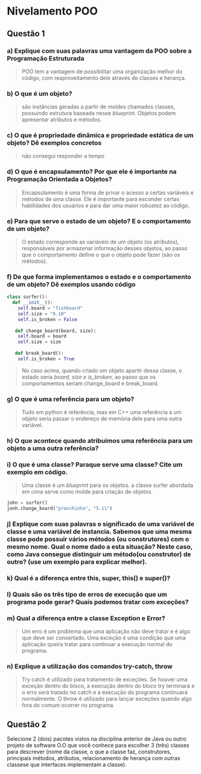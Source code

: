 # Nivelamento POO

## Questão 1

### a) Explique com suas palavras uma vantagem da POO sobre a Programação Estruturada

> POO tem a vantagem de possibilitar uma organização melhor do código, com reaproveitamento dele através de classes e herança.

### b) O que é um objeto?

> são instâncias geradas a partir de moldes chamados classes, possuindo estrutura baseada nesse *blueprint*. Objetos podem apresentar atributos e métodos.

### c) O que é propriedade dinâmica e propriedade estática de um objeto? Dê exemplos concretos

> não consegui responder a tempo

### d) O que é encapsulamento? Por que ele é importante na Programação Orientada a Objetos?

> Encapsulamento é uma forma de privar o acesso a certas variáveis e métodos de uma classe. Ele é importante para esconder certas habilidades dos usuários e para dar uma maior robustez ao código.

### e) Para que serve o estado de um objeto? E o comportamento de um objeto?

> O estado corresponde as variáveis de um objeto (os atributos), responsáveis por armazenar informação desses objetos, ao passo que o comportamento define o que o objeto pode fazer (são os métodos).

### f) De que forma implementamos o estado e o comportamento de um objeto? Dê exemplos usando código
```python
class surfer():
  def __init__():
    self.board = "fishboard"
    self.size = "6.10"
    self.is_broken = False
   
   def change_board(board, size):
    self.board = board
    self.size = size
   
   def break_board():
    self.is_broken = True
```

> No caso acima, quando criado um objeto apartir dessa classe, o estado seria *board, size e is_broken*, ao passo que os comportamentos seriam change_board e break_board.

### g) O que é uma referência para um objeto?

> Tudo em python é referência, mas em C++ uma referência a um objeto seria passar o endereço de memória dele para uma outra variável.

### h) O que acontece quando atribuímos uma referência para um objeto a uma outra referência?

### i) O que é uma classe? Paraque serve uma classe? Cite um exemplo em código.

> Uma classe é um *blueprint* para os objetos. a classe surfer abordada em cima serve como molde para criação de objetos.
```Python
john = surfer()
jonh.change_board("pranchinha", "5.11")
```

### j) Explique com suas palavras o significado de uma variável de classe e uma variável de instancia. Sabemos que uma mesma classe pode possuir vários métodos (ou construtores) com o mesmo nome. Qual o nome dado a esta situação? Neste caso, como Java consegue distinguir um método(ou construtor) de outro? (use um exemplo para explicar melhor).

### k) Qual é a diferença entre this, super, this() e super()?

### l) Quais são os três tipo de erros de execução que um programa pode gerar? Quais podemos tratar com exceções?

### m) Qual a diferença entre a classe Exception e Error?

> Um erro é um problema que uma aplicação não deve tratar e é algo que deve ser consertado. Uma exceção é uma condição que uma aplicação queira tratar para continuar a execução normal do programa.

### n) Explique a utilização dos comandos try-catch, throw

> Try catch é utilizado para tratamento de exceções. Se houver uma exceção dentro do bloco, a execução dentro do bloco try terminará e o erro será tratado no catch e a execução do programa continuará normalmente. O throw é utilizado para lançar exceções quando algo fora do comum ocorrer no programa.

## Questão 2

Selecione 2 (dois) pacotes vistos na disciplina anterior de Java ou outro projeto de software O.O que você conhece para escolher 3 (três) classes para descrever (nome da classe, o que  a  classe  faz,  construtores,  principais  métodos,  atributos,  relacionamento  de  herança  com outras classese que interfaces implementam a classe).
